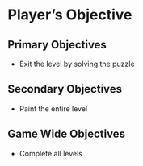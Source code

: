 # Player’s Objective

## Primary Objectives <a href="#primary-objectives" id="primary-objectives"></a>

* Exit the level by solving the puzzle

## Secondary Objectives <a href="#secondary-objectives" id="secondary-objectives"></a>

* Paint the entire level

## Game Wide Objectives <a href="#game-wide-objectives" id="game-wide-objectives"></a>

* Complete all levels
